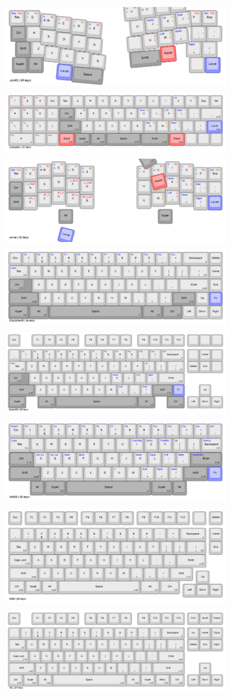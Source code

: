 ![](kle/alix40.svg)

![](kle/candybar.svg)

![](kle/corne.svg)

![](kle/discipline65.svg)

![](kle/epoch80.svg)

![](kle/hhkb.svg)

![](kle/id80.svg)

![](kle/tkl.svg)

